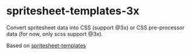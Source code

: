 # spritesheet-templates-3x 
Convert spritesheet data into CSS (support @3x) or CSS pre-processor data (for now, only scss support @3x).

Based on [spritesheet-templates](https://github.com/twolfson/spritesheet-templates)
